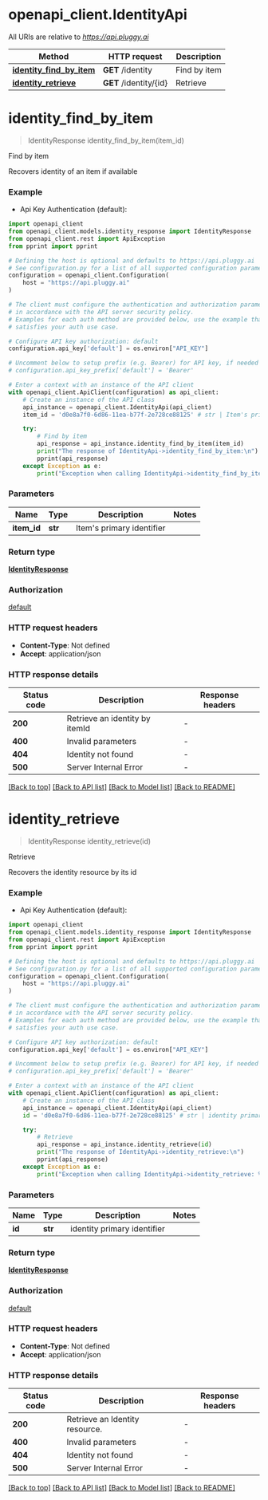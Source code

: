 # openapi_client.IdentityApi

All URIs are relative to *https://api.pluggy.ai*

Method | HTTP request | Description
------------- | ------------- | -------------
[**identity_find_by_item**](IdentityApi.md#identity_find_by_item) | **GET** /identity | Find by item
[**identity_retrieve**](IdentityApi.md#identity_retrieve) | **GET** /identity/{id} | Retrieve


# **identity_find_by_item**
> IdentityResponse identity_find_by_item(item_id)

Find by item

Recovers identity of an item if available

### Example

* Api Key Authentication (default):

```python
import openapi_client
from openapi_client.models.identity_response import IdentityResponse
from openapi_client.rest import ApiException
from pprint import pprint

# Defining the host is optional and defaults to https://api.pluggy.ai
# See configuration.py for a list of all supported configuration parameters.
configuration = openapi_client.Configuration(
    host = "https://api.pluggy.ai"
)

# The client must configure the authentication and authorization parameters
# in accordance with the API server security policy.
# Examples for each auth method are provided below, use the example that
# satisfies your auth use case.

# Configure API key authorization: default
configuration.api_key['default'] = os.environ["API_KEY"]

# Uncomment below to setup prefix (e.g. Bearer) for API key, if needed
# configuration.api_key_prefix['default'] = 'Bearer'

# Enter a context with an instance of the API client
with openapi_client.ApiClient(configuration) as api_client:
    # Create an instance of the API class
    api_instance = openapi_client.IdentityApi(api_client)
    item_id = 'd0e8a7f0-6d86-11ea-b77f-2e728ce88125' # str | Item's primary identifier

    try:
        # Find by item
        api_response = api_instance.identity_find_by_item(item_id)
        print("The response of IdentityApi->identity_find_by_item:\n")
        pprint(api_response)
    except Exception as e:
        print("Exception when calling IdentityApi->identity_find_by_item: %s\n" % e)
```



### Parameters


Name | Type | Description  | Notes
------------- | ------------- | ------------- | -------------
 **item_id** | **str**| Item&#39;s primary identifier | 

### Return type

[**IdentityResponse**](IdentityResponse.md)

### Authorization

[default](../README.md#default)

### HTTP request headers

 - **Content-Type**: Not defined
 - **Accept**: application/json

### HTTP response details

| Status code | Description | Response headers |
|-------------|-------------|------------------|
**200** | Retrieve an identity by itemId |  -  |
**400** | Invalid parameters |  -  |
**404** | Identity not found |  -  |
**500** | Server Internal Error |  -  |

[[Back to top]](#) [[Back to API list]](../README.md#documentation-for-api-endpoints) [[Back to Model list]](../README.md#documentation-for-models) [[Back to README]](../README.md)

# **identity_retrieve**
> IdentityResponse identity_retrieve(id)

Retrieve

Recovers the identity resource by its id

### Example

* Api Key Authentication (default):

```python
import openapi_client
from openapi_client.models.identity_response import IdentityResponse
from openapi_client.rest import ApiException
from pprint import pprint

# Defining the host is optional and defaults to https://api.pluggy.ai
# See configuration.py for a list of all supported configuration parameters.
configuration = openapi_client.Configuration(
    host = "https://api.pluggy.ai"
)

# The client must configure the authentication and authorization parameters
# in accordance with the API server security policy.
# Examples for each auth method are provided below, use the example that
# satisfies your auth use case.

# Configure API key authorization: default
configuration.api_key['default'] = os.environ["API_KEY"]

# Uncomment below to setup prefix (e.g. Bearer) for API key, if needed
# configuration.api_key_prefix['default'] = 'Bearer'

# Enter a context with an instance of the API client
with openapi_client.ApiClient(configuration) as api_client:
    # Create an instance of the API class
    api_instance = openapi_client.IdentityApi(api_client)
    id = 'd0e8a7f0-6d86-11ea-b77f-2e728ce88125' # str | identity primary identifier

    try:
        # Retrieve
        api_response = api_instance.identity_retrieve(id)
        print("The response of IdentityApi->identity_retrieve:\n")
        pprint(api_response)
    except Exception as e:
        print("Exception when calling IdentityApi->identity_retrieve: %s\n" % e)
```



### Parameters


Name | Type | Description  | Notes
------------- | ------------- | ------------- | -------------
 **id** | **str**| identity primary identifier | 

### Return type

[**IdentityResponse**](IdentityResponse.md)

### Authorization

[default](../README.md#default)

### HTTP request headers

 - **Content-Type**: Not defined
 - **Accept**: application/json

### HTTP response details

| Status code | Description | Response headers |
|-------------|-------------|------------------|
**200** | Retrieve an Identity resource. |  -  |
**400** | Invalid parameters |  -  |
**404** | Identity not found |  -  |
**500** | Server Internal Error |  -  |

[[Back to top]](#) [[Back to API list]](../README.md#documentation-for-api-endpoints) [[Back to Model list]](../README.md#documentation-for-models) [[Back to README]](../README.md)

